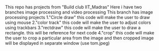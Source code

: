 This repo has projects from "Build club IIT_Madras" 
Here i have two branches image processing and video processing
This branch has image processing projects
  1."Circle draw" this code will make the user to draw using mouse
  2."color track" this code will make the user to adjust colors using trackbars
  3."rectdraw" this code will make the user to draw a rectangle. this will be reference for next code 
  4."crop" this code will make the user to crop a particular area from the image and then cropped image will be displayed in separate window (use tom.jpeg)
  
